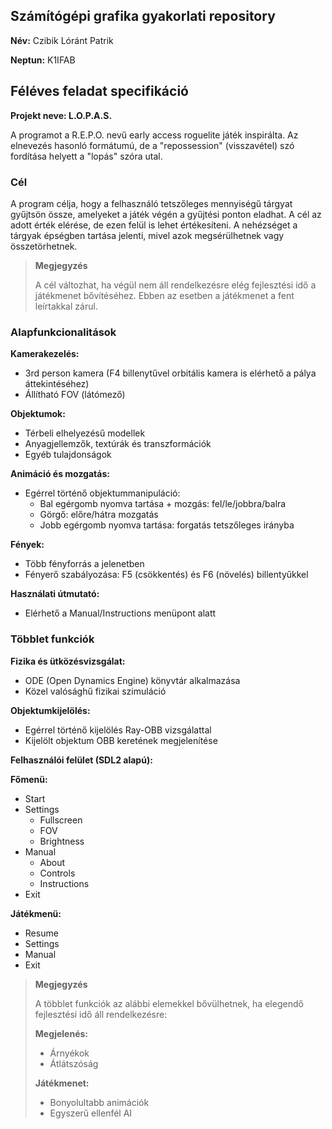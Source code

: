 ## Számítógépi grafika gyakorlati repository

**Név:** Czibik Lóránt Patrik

**Neptun:** K1IFAB

## Féléves feladat specifikáció

**Projekt neve: L.O.P.A.S.** 

A programot a R.E.P.O. nevű early access roguelite játék inspirálta. Az elnevezés hasonló formátumú, de a "repossession" (visszavétel) szó fordítása helyett a "lopás" szóra utal.

### Cél
A program célja, hogy a felhasználó tetszőleges mennyiségű tárgyat gyűjtsön össze, amelyeket a játék végén a gyűjtési ponton eladhat. A cél az adott érték elérése, de ezen felül is lehet értékesíteni. A nehézséget a tárgyak épségben tartása jelenti, mivel azok megsérülhetnek vagy összetörhetnek.

> **Megjegyzés**
>
>  A cél változhat, ha végül nem áll rendelkezésre elég fejlesztési idő a játékmenet bővítéséhez. Ebben az esetben a játékmenet a fent leírtakkal zárul.

### Alapfunkcionalitások

**Kamerakezelés:**
- 3rd person kamera (F4 billenytűvel orbitális kamera is elérhető a pálya áttekintéséhez)
- Állítható FOV (látómező)

**Objektumok:**
- Térbeli elhelyezésű modellek
- Anyagjellemzők, textúrák és transzformációk
- Egyéb tulajdonságok

**Animáció és mozgatás:**
- Egérrel történő objektummanipuláció:
  - Bal egérgomb nyomva tartása + mozgás: fel/le/jobbra/balra
  - Görgő: előre/hátra mozgatás
  - Jobb egérgomb nyomva tartása: forgatás tetszőleges irányba

**Fények:**
- Több fényforrás a jelenetben
- Fényerő szabályozása: F5 (csökkentés) és F6 (növelés) billentyűkkel

**Használati útmutató:**
- Elérhető a Manual/Instructions menüpont alatt

### Többlet funkciók

**Fizika és ütközésvizsgálat:**
- ODE (Open Dynamics Engine) könyvtár alkalmazása
- Közel valósághű fizikai szimuláció

**Objektumkijelölés:**
- Egérrel történő kijelölés Ray-OBB vizsgálattal
- Kijelölt objektum OBB keretének megjelenítése

**Felhasználói felület (SDL2 alapú):**

**Főmenü:**
- Start
- Settings
    - Fullscreen
    - FOV
    - Brightness
- Manual
    - About
    - Controls
    - Instructions
- Exit

**Játékmenü:**
- Resume
- Settings
- Manual
- Exit

> **Megjegyzés**
>
> A többlet funkciók az alábbi elemekkel bővülhetnek, ha elegendő fejlesztési idő áll rendelkezésre:
> 
> **Megjelenés:**
> - Árnyékok
> - Átlátszóság
> 
> **Játékmenet:**
> - Bonyolultabb animációk
> - Egyszerű ellenfél AI